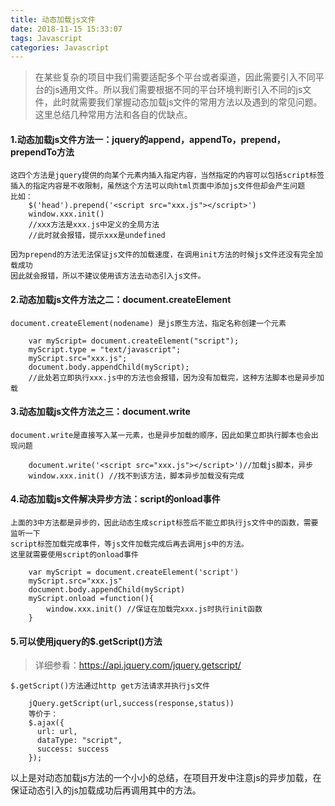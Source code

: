```yaml
---
title: 动态加载js文件
date: 2018-11-15 15:33:07
tags: Javascript
categories: Javascript
---
```

> 在某些复杂的项目中我们需要适配多个平台或者渠道，因此需要引入不同平台的js通用文件。所以我们需要根据不同的平台环境判断引入不同的js文件，此时就需要我们掌握动态加载js文件的常用方法以及遇到的常见问题。这里总结几种常用方法和各自的优缺点。
<!--more-->
#### 1.动态加载js文件方法一：jquery的append，appendTo，prepend，prependTo方法
	这四个方法是jquery提供的向某个元素内插入指定内容，当然指定的内容可以包括script标签
	插入的指定内容是不收限制，虽然这个方法可以向html页面中添加js文件但却会产生问题
	比如：
		$('head').prepend('<script src="xxx.js"></script>')
		window.xxx.init() 
		//xxx方法是xxx.js中定义的全局方法
		//此时就会报错，提示xxx是undefined

	因为prepend的方法无法保证js文件的加载速度，在调用init方法的时候js文件还没有完全加载成功
	因此就会报错，所以不建议使用该方法去动态引入js文件。

#### 2.动态加载js文件方法之二：document.createElement
	document.createElement(nodename) 是js原生方法，指定名称创建一个元素

		var myScript= document.createElement("script");
        myScript.type = "text/javascript";
        myScript.src="xxx.js";
        document.body.appendChild(myScript);
        //此处若立即执行xxx.js中的方法也会报错，因为没有加载完，这种方法脚本也是异步加载

#### 3.动态加载js文件方法之三：document.write
	document.write是直接写入某一元素，也是异步加载的顺序，因此如果立即执行脚本也会出现问题

		document.write('<script src="xxx.js"></script>')//加载js脚本，异步
		window.xxx.init() //找不到该方法，脚本异步加载没有完成

#### 4.动态加载js文件解决异步方法：script的onload事件
	上面的3中方法都是异步的，因此动态生成script标签后不能立即执行js文件中的函数，需要监听一下
	script标签加载完成事件，等js文件加载完成后再去调用js中的方法。
	这里就需要使用script的onload事件
		
		var myScript = document.createElement('script')
		myScript.src="xxx.js"
		document.body.appendChild(myScript)
		myScript.onload =function(){
			window.xxx.init() //保证在加载完xxx.js时执行init函数
		}
#### 5.可以使用jquery的$.getScript()方法
>	详细参看：https://api.jquery.com/jquery.getscript/

	$.getScript()方法通过http get方法请求并执行js文件

		jQuery.getScript(url,success(response,status))
		等价于：
		$.ajax({
		  url: url,
		  dataType: "script",
		  success: success
		});

以上是对动态加载js方法的一个小小的总结，在项目开发中注意js的异步加载，在保证动态引入的js加载成功后再调用其中的方法。